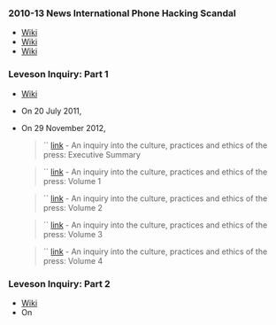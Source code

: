 ### 2010-13 News International Phone Hacking Scandal
- [Wiki](https://en.wikipedia.org/wiki/News_International_phone_hacking_scandal)
- [Wiki](https://en.wikipedia.org/wiki/Timeline_of_the_News_Corporation_scandal)
- [Wiki](https://en.wikipedia.org/wiki/Leveson_Inquiry)
### Leveson Inquiry: Part 1
- [Wiki](https://en.wikipedia.org/wiki/Leveson_Inquiry)
- On 20 July 2011,
- On 29 November 2012,
    
    > `` [link](https://assets.publishing.service.gov.uk/media/5a749e6ee5274a410efd10fa/0779.pdf) - An inquiry into the culture, practices and ethics of the press: Executive Summary
    
    > `` [link](https://assets.publishing.service.gov.uk/media/5a7cb917ed915d63cc65c755/0780_i.pdf) - An inquiry into the culture, practices and ethics of the press: Volume 1
    
    > `` [link](https://assets.publishing.service.gov.uk/media/5a7cd4ce40f0b6629523c13d/0780_ii.pdf) - An inquiry into the culture, practices and ethics of the press: Volume 2
    
    > `` [link](https://assets.publishing.service.gov.uk/media/5a7c876e40f0b62aff6c24e9/0780_iii.pdf) - An inquiry into the culture, practices and ethics of the press: Volume 3
    
    > `` [link](https://assets.publishing.service.gov.uk/media/5a7cc986ed915d63cc65cd86/0780_iv.pdf) - An inquiry into the culture, practices and ethics of the press: Volume 4
    
### Leveson Inquiry: Part 2
- [Wiki](https://en.wikipedia.org/wiki/Leveson_Inquiry)
- On
